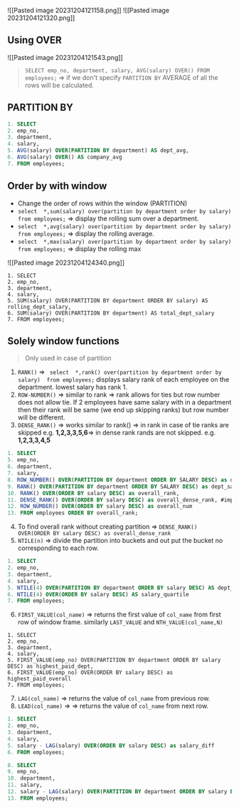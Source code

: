 ![[Pasted image 20231204121158.png]]
![[Pasted image 20231204121320.png]]

## Using OVER

![[Pasted image 20231204121543.png]]
> `SELECT emp_no, department, salary, AVG(salary) OVER() FROM employees;` => if we don't specify `PARTITION BY`  AVERAGE of all the rows will be calculated.


## PARTITION BY

```sql
1. SELECT
2. emp_no,
3. department,
4. salary,
5. AVG(salary) OVER(PARTITION BY department) AS dept_avg,
6. AVG(salary) OVER() AS company_avg
7. FROM employees;
```


## Order by with window

-  Change the order of rows within the window (PARTITION)
- `select  *,sum(salary) over(partition by department order by salary)  from employees;` => display the rolling sum over a department.
- `select  *,avg(salary) over(partition by department order by salary)  from employees;` => display the rolling average.
- `select  *,max(salary) over(partition by department order by salary)  from employees;` => display the rolling max

![[Pasted image 20231204124340.png]]
```
1. SELECT
2. emp_no,
3. department,
4. salary,
5. SUM(salary) OVER(PARTITION BY department ORDER BY salary) AS rolling_dept_salary,
6. SUM(salary) OVER(PARTITION BY department) AS total_dept_salary
7. FROM employees;
```

## Solely window functions

> Only used in case of partition

1. `RANK()` => ` select  *,rank() over(partition by department order by salary)  from employees;` displays salary rank of each employee on the department. lowest salary has rank 1.
2. `ROW-NUMBER()` => similar to rank => rank allows for ties but row number does not allow tie. If 2 employees have same salary with in a department then their rank will be same (we end up skipping ranks) but row number will be different.
3. `DENSE_RANK()` => works similar to rank() => in rank in case of tie ranks are skipped e.g. **1,2,3,3,5,6**=> in dense rank rands are not skipped. e.g. **1,2,3,3,4,5**  

```sql
1. SELECT
5. emp_no,
6. department,
7. salary,
8. ROW_NUMBER() OVER(PARTITION BY department ORDER BY SALARY DESC) as dept_row_number,
9. RANK() OVER(PARTITION BY department ORDER BY SALARY DESC) as dept_salary_rank,
10. RANK() OVER(ORDER BY salary DESC) as overall_rank,
11. DENSE_RANK() OVER(ORDER BY salary DESC) as overall_dense_rank, #imp 
12. ROW_NUMBER() OVER(ORDER BY salary DESC) as overall_num
13. FROM employees ORDER BY overall_rank;
```

4. To find overall rank without creating partition => `DENSE_RANK() OVER(ORDER BY salary DESC) as overall_dense_rank` 
5. `NTILE(n)` => divide the partition into buckets and out put the bucket no corresponding to each row.

```sql
1. SELECT
2. emp_no,
3. department,
4. salary,
5. NTILE(4) OVER(PARTITION BY department ORDER BY salary DESC) AS dept_salary_quartile,
6. NTILE(4) OVER(ORDER BY salary DESC) AS salary_quartile
7. FROM employees;
```

6. `FIRST_VALUE(col_name)` => returns the first value of `col_name` from first row of window frame. similarly `LAST_VALUE` and `NTH_VALUE(col_name,N)`

```
1. SELECT
2. emp_no,
3. department,
4. salary,
5. FIRST_VALUE(emp_no) OVER(PARTITION BY department ORDER BY salary DESC) as highest_paid_dept,
6. FIRST_VALUE(emp_no) OVER(ORDER BY salary DESC) as highest_paid_overall
7. FROM employees;
```

7. `LAG(col_name)` => returns the value of `col_name` from previous row.
8.  `LEAD(col_name)` => => returns the value of `col_name` from next row.

```sql
1. SELECT
2. emp_no,
3. department,
4. salary,
5. salary - LAG(salary) OVER(ORDER BY salary DESC) as salary_diff
6. FROM employees;

8. SELECT
9. emp_no,
10. department,
11. salary,
12. salary - LAG(salary) OVER(PARTITION BY department ORDER BY salary DESC) as dept_salary_diff
13. FROM employees;
```

